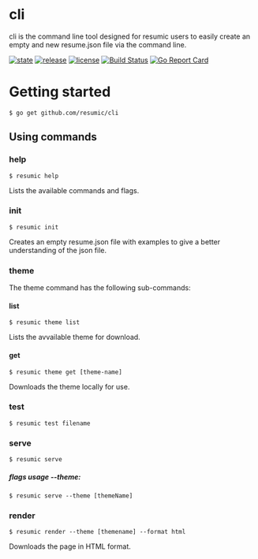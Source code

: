 # cli
cli is the command line tool designed for resumic users to easily create an empty and new resume.json file via the command line.

 [![state](https://img.shields.io/badge/state-unstable-red.svg)]() [![release](https://img.shields.io/github/release/resumic/cli.svg)](https://github.com/resumic/cli/releases) [![license](https://img.shields.io/github/license/resumic/cli.svg)](LICENSE) [![Build Status](https://travis-ci.org/resumic/cli.svg?branch=master)](https://travis-ci.org/resumic/cli) [![Go Report Card](https://goreportcard.com/badge/github.com/resumic/cli)](https://goreportcard.com/report/github.com/resumic/cli)


# Getting started
```
$ go get github.com/resumic/cli
```
## Using commands
### help 
```
$ resumic help
```
Lists the available commands and flags.
### init
```
$ resumic init
```
Creates an empty resume.json file with examples to give a better understanding of the json file.

### theme
The theme command has the following sub-commands:
#### list
```
$ resumic theme list
```
Lists the avvailable theme for download.

#### get
```
$ resumic theme get [theme-name]
```
Downloads the theme locally for use.

### test 
```
$ resumic test filename
```
### serve
```
$ resumic serve
```
##### flags usage --theme:
```
$ resumic serve --theme [themeName]
```
###  render
```
$ resumic render --theme [themename] --format html
```
Downloads the page in HTML format.
